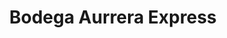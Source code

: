 ---
title: "Bodega Aurrera Express"
url: /villa-de-alvarez/bodega-aurrera-express/
shop: Lebensmittel
---
